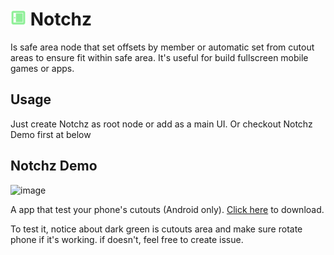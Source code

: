 # <img src="https://github.com/lunsokhasovan/Notchz/blob/main/addons/Notchz/Notchz.svg" alt="Repository Icon" style="width:25px;height:25px;"> Notchz

Is safe area node that set offsets by member or automatic set from cutout areas to ensure fit within safe area. 
It's useful for build fullscreen mobile games or apps.

## Usage

Just create Notchz as root node or add as a main UI. Or checkout Notchz Demo first at below

## Notchz Demo

<img width="1600" height="720" alt="image" src="https://github.com/user-attachments/assets/c14bc6e8-1afe-4130-b4e5-bbf5086bef17" />

A app that test your phone's cutouts (Android only). [Click here](https://github.com/lunsokhasovan/Notchz/releases) to download.

To test it, notice about dark green is cutouts area and make sure rotate phone if it's working. if doesn't, feel free to create issue.

